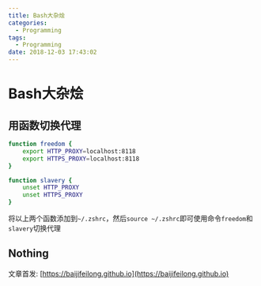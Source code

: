 ```yaml
---
title: Bash大杂烩
categories:
  - Programming
tags:
  - Programming
date: 2018-12-03 17:43:02
---
```


# Bash大杂烩

## 用函数切换代理

```bash
function freedom {
    export HTTP_PROXY=localhost:8118
    export HTTPS_PROXY=localhost:8118
}

function slavery {
    unset HTTP_PROXY
    unset HTTPS_PROXY
}
```

将以上两个函数添加到`~/.zshrc`，然后`source ~/.zshrc`即可使用命令`freedom`和`slavery`切换代理

<!--more-->

## Nothing

文章首发: [https://baijifeilong.github.io](https://baijifeilong.github.io)
